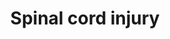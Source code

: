 ---
annotations:
- id: CL:0000129
  parent: animal cell
  type: Cell Type Ontology
  value: microglial cell
- id: DOID:2055
  parent: disease of mental health
  type: Disease Ontology
  value: post-traumatic stress disorder
- id: PW:0000013
  parent: disease pathway
  type: Pathway Ontology
  value: disease pathway
- id: CL:0000084
  parent: native cell
  type: Cell Type Ontology
  value: T cell
- id: CL:0011001
  parent: animal cell
  type: Cell Type Ontology
  value: spinal cord motor neuron
- id: CL:0000100
  parent: animal cell
  type: Cell Type Ontology
  value: motor neuron
- id: CL:0000576
  parent: native cell
  type: Cell Type Ontology
  value: monocyte
- id: PW:0000178
  parent: disease pathway
  type: Pathway Ontology
  value: neurological disorder pathway
- id: DOID:319
  parent: central nervous system disease
  type: Disease Ontology
  value: spinal cord disease
- id: CL:0000236
  parent: native cell
  type: Cell Type Ontology
  value: B cell
- id: CL:0000775
  parent: animal cell
  type: Cell Type Ontology
  value: neutrophil
- id: CL:0000235
  parent: native cell
  type: Cell Type Ontology
  value: macrophage
- id: CL:0000128
  parent: animal cell
  type: Cell Type Ontology
  value: oligodendrocyte
- id: CL:0002606
  parent: animal cell
  type: Cell Type Ontology
  value: astrocyte of the spinal cord
authors:
- DMicael
- MaintBot
- Nsalomonis
- Egonw
- Ariutta
- Mkutmon
- Evelo
- Zari
- Khanspers
- Lindarieswijk
- DeSl
- Eweitz
- Susan
citedin:
- link: PMC9377275
  title: 'Identifying Drug-Induced Liver Injury Associated With Inflammation-Drug
    and Drug-Drug Interactions in Pharmacologic Treatments for COVID-19 by Bioinformatics
    and System Biology Analyses: The Role of Pregnane X Receptor (2022)'
- link: PMC9574221
  title: Identification of potential drug targets for vascular dementia and carotid
    plaques by analyzing underlying molecular signatures shared by them (2022)
- link: PMC12034122
  title: Characterization and comparative profiling of piRNAs in serum biopsies of
    pediatric Wilms tumor patients (2025)
communities:
- Diseases
- ExRNA
description: This pathway provides an overview of cell types, therapeutic targets,
  drugs, new proposed targets and pathways implicated in spinal cord injury. Spinal
  cord injury is a complex multistep process that involves the regulation of gene
  expression and signaling in motor neurons, oligodentrocytes, microglia, and astrocytes
  that trigger immediate immune responses lasting several weeks. Within 24 hours,
  chemoattractants  and cytokines released from the site of injury activate neutrophils
  which further recruit B and T cells or recruit monocytes that ultimately result
  in infiltration and activation by microglia and macrophages. These immune responses
  result in inflammation, excitotoxicity, cell death, formation of glial scar, and
  suppression of axonal regeneration. An increase in the expression of cell cycle
  genes further results in proliferation of astrocytes and microglia that leads to
  apoptosis and necrosis of oligodentrocytes and neurons. An example therapy is the
  administration of the immunosuppressant FK506, also used in transplantation to offer
  neuroprotection.  Proteins on this pathway have targeted assays available via the
  [CPTAC Assay Portal](https://assays.cancer.gov/available_assays?wp_id=WP2431).
last-edited: 2025-05-13
ndex: d168358f-8b64-11eb-9e72-0ac135e8bacf
organisms:
- Homo sapiens
redirect_from:
- /index.php/Pathway:WP2431
- /instance/WP2431
- /instance/WP2431_r139046
revision: r139046
schema-jsonld:
- '@context': https://schema.org/
  '@id': https://wikipathways.github.io/pathways/WP2431.html
  '@type': Dataset
  creator:
    '@type': Organization
    name: WikiPathways
  description: This pathway provides an overview of cell types, therapeutic targets,
    drugs, new proposed targets and pathways implicated in spinal cord injury. Spinal
    cord injury is a complex multistep process that involves the regulation of gene
    expression and signaling in motor neurons, oligodentrocytes, microglia, and astrocytes
    that trigger immediate immune responses lasting several weeks. Within 24 hours,
    chemoattractants  and cytokines released from the site of injury activate neutrophils
    which further recruit B and T cells or recruit monocytes that ultimately result
    in infiltration and activation by microglia and macrophages. These immune responses
    result in inflammation, excitotoxicity, cell death, formation of glial scar, and
    suppression of axonal regeneration. An increase in the expression of cell cycle
    genes further results in proliferation of astrocytes and microglia that leads
    to apoptosis and necrosis of oligodentrocytes and neurons. An example therapy
    is the administration of the immunosuppressant FK506, also used in transplantation
    to offer neuroprotection.  Proteins on this pathway have targeted assays available
    via the [CPTAC Assay Portal](https://assays.cancer.gov/available_assays?wp_id=WP2431).
  keywords:
  - 2-Methoxyestradiol
  - ACAN
  - AIF1
  - ANXA1
  - APEX1
  - AQP1
  - AQP4
  - ARG1
  - Arachidonic acid
  - BCAN
  - BDNF
  - BTG2
  - C1QB
  - C5
  - CASP3
  - CCL2
  - CCND1
  - CCNG1
  - CCR2
  - CD47
  - CDC42
  - CDK1
  - CDK2
  - CDK4
  - CDKN1B
  - CHST11
  - COL2A1
  - COL4A1
  - CSPG4
  - CXCL1
  - CXCL10
  - CXCL2
  - CXCL8
  - E2F1
  - E2F5
  - EGFR
  - EGR1
  - EPHA4
  - EPHNB2
  - FCGR2A
  - FECHP1
  - FK506
  - FKBP1A
  - FOS
  - FOXO3
  - GADD45A
  - GAP43
  - GDNF
  - GFAP
  - GJA1
  - GRIN1
  - ICAM1
  - IFNG
  - IL1A
  - IL1B
  - IL1R1
  - IL2
  - IL4
  - IL6
  - KLK8
  - LEP
  - LGALS3
  - LILRB3
  - LTB
  - LTB4
  - LTB4R
  - MAG
  - MAPK1
  - MAPK3
  - MBP
  - MIF
  - MMP12
  - MMP9
  - MYC
  - NCAN
  - NGFR
  - 'NO'
  - NOS1
  - NOS2
  - NOX4
  - NR4A1
  - NTN1
  - OMG
  - Olomoucine
  - PD 168393
  - PDYN
  - PGH2
  - PLA2G2A
  - PLA2G5
  - PLA2G6
  - PLXNA2
  - PPP3CA
  - PRB1
  - PRKCA
  - PTGS2
  - PTPRA
  - PTPRZ1
  - RAC1
  - RB1
  - RGMA
  - RHOA
  - RHOB
  - RHOC
  - ROCK2
  - ROS
  - RTN4
  - RTN4R
  - SELP
  - SEMA6A
  - SLIT1
  - SLIT2
  - SLIT3
  - SOX9
  - TACR1
  - TGFB1
  - TLR4
  - TNF
  - TNFSF13
  - TNFSF13B
  - TP53
  - VCAN
  - VIM
  - XYLT1
  - ZFP36
  - melittin
  license: CC0
  name: Spinal cord injury
seo: CreativeWork
title: Spinal cord injury
wpid: WP2431
---
